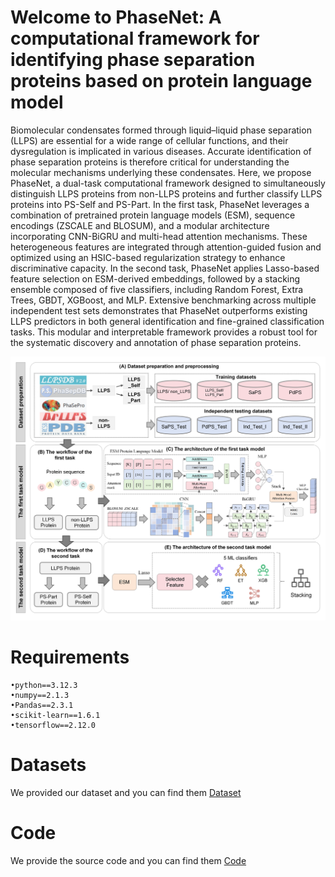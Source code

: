 # Welcome to PhaseNet: A computational framework for identifying phase separation proteins based on protein language model

Biomolecular condensates formed through liquid–liquid phase separation (LLPS) are essential for a wide range of cellular
functions, and their dysregulation is implicated in various diseases. Accurate identification of phase separation proteins is
therefore critical for understanding the molecular mechanisms underlying these condensates. Here, we propose PhaseNet,
a dual-task computational framework designed to simultaneously distinguish LLPS proteins from non-LLPS proteins
and further classify LLPS proteins into PS-Self and PS-Part. In the first task, PhaseNet leverages a combination of
pretrained protein language models (ESM), sequence encodings (ZSCALE and BLOSUM), and a modular architecture
incorporating CNN-BiGRU and multi-head attention mechanisms. These heterogeneous features are integrated through
attention-guided fusion and optimized using an HSIC-based regularization strategy to enhance discriminative capacity.
In the second task, PhaseNet applies Lasso-based feature selection on ESM-derived embeddings, followed by a stacking
ensemble composed of five classifiers, including Random Forest, Extra Trees, GBDT, XGBoost, and MLP. Extensive
benchmarking across multiple independent test sets demonstrates that PhaseNet outperforms existing LLPS predictors
in both general identification and fine-grained classification tasks. This modular and interpretable framework provides a
robust tool for the systematic discovery and annotation of phase separation proteins.

![The workflow of this study](https://github.com/SamHe6/PhaseNet/blob/main/workflow.png)

# Requirements<bar>
```
•python==3.12.3
•numpy==2.1.3
•Pandas==2.3.1
•scikit-learn==1.6.1
•tensorflow==2.12.0
```
# Datasets
We provided our dataset and you can find them [Dataset](https://github.com/SamHe6/PhaseNet/tree/main/Dataset)
# Code
We provide the source code and you can find them [Code](https://github.com/SamHe6/PhaseNet/tree/main/Code)
